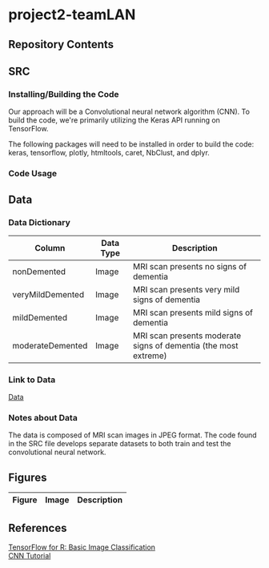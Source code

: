 # project2-teamLAN
## Repository Contents 

## SRC
### Installing/Building the Code
Our approach will be a Convolutional neural network algorithm (CNN). To build the code, we're primarily utilizing the Keras API running on TensorFlow. 

The following packages will need to be installed in order to build the code: keras, tensorflow, plotly, htmltools, caret, NbClust, and dplyr.

### Code Usage


## Data
### Data Dictionary
| Column | Data Type | Description |
| --- | --- | --- |
| nonDemented | Image | MRI scan presents no signs of dementia |
| veryMildDemented | Image | MRI scan presents very mild signs of dementia |
| mildDemented | Image | MRI scan presents mild signs of dementia |
| moderateDemented | Image | MRI scan presents moderate signs of dementia (the most extreme) |

### Link to Data
[Data](https://www.kaggle.com/datasets/shahidzikria/alz-dataset) 

### Notes about Data
The data is composed of MRI scan images in JPEG format. The code found in the SRC file develops separate datasets to both train and test the convolutional neural network.

## Figures 

| Figure | Image | Description|
| --- | --- | --- |


## References
[TensorFlow for R: Basic Image Classification](https://tensorflow.rstudio.com/tutorials/keras/classification)  
[CNN Tutorial](https://www.simplilearn.com/tutorials/deep-learning-tutorial/convolutional-neural-network) 
  

